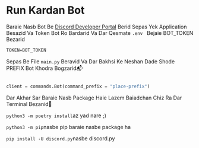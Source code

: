 # Run Kardan Bot
Baraie Nasb Bot Be [Discord Developer Portal](https://discord.com/developers/applications) Berid Sepas
Yek Application Besazid Va Token Bot Ro Bardarid Va Dar Qesmate `.env ` Bejaie BOT_TOKEN Bezarid
```css
TOKEN=BOT_TOKEN

```
Sepas Be File `main.py` Beravid Va Dar Bakhsi Ke Neshan Dade Shode PREFIX Bot Khodra Bogzarid📬

```py

client = commands.Bot(command_prefix = "place-prefix") 

```
Dar Akhar Sar Baraie Nasb Package Haie Lazem Baiadchan Chiz Ra Dar Terminal Bezanid🧸

`python3 -m poetry install`az yad nare ;)

` python3 -m pip `nasbe pip baraie nasbe package ha

` pip install -U discord.py `nasbe discord.py
